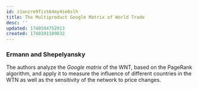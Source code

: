 ```yaml
---
id: z1anzre9fist64my4se6slh
title: The Multiproduct Google Matrix of World Trade
desc: ''
updated: 1740394752913
created: 1740391189832
---
```

### Ermann and Shepelyansky

The authors analyze the *Google matrix* of the WNT, based on the PageRank algorithm, and apply it to measure the influence of different countries in the WTN as well as the sensitivity of the network to price changes.


